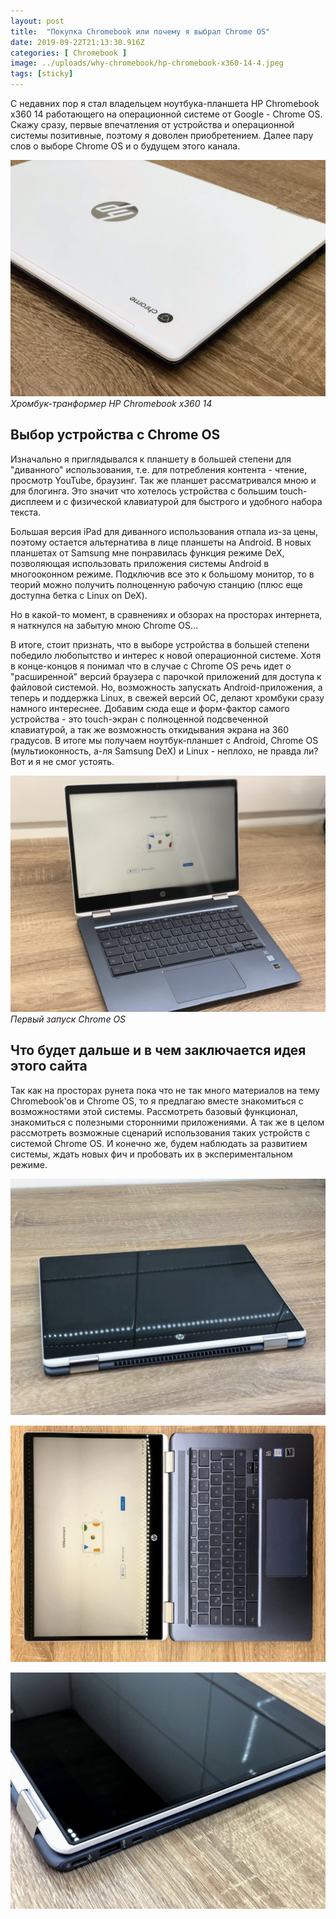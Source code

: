 ```yaml
---
layout: post
title:  "Покупка Chromebook или почему я выбрал Chrome OS"
date: 2019-09-22T21:13:30.916Z
categories: [ Chromebook ]
image: ../uploads/why-chromebook/hp-chromebook-x360-14-4.jpeg
tags: [sticky]
---
```


С недавних пор я стал владельцем ноутбука-планшета HP Chromebook x360 14 работающего на операционной системе от Google - Chrome OS. Скажу сразу, первые впечатления от устройства и операционной системы позитивные, поэтому я доволен приобретением. Далее пару слов о выборе Chrome OS и о будущем этого канала.

![HP Chromebook x360 14](../uploads/why-chromebook/hp-chromebook-x360-14-4.jpeg "HP Chromebook x360 14")
*Хромбук-транформер HP Chromebook x360 14*

## Выбор устройства с Chrome OS
Изначально я приглядывался к планшету в большей степени для "диванного" использования, т.е. для потребления контента - чтение, просмотр YouTube, браузинг. Так же планшет рассматривался мною и для блогинга. Это значит что хотелось устройства с большим touch-дисплеем и с физической клавиатурой для быстрого и удобного набора текста.

Большая версия iPad для диванного использования отпала из-за цены, поэтому остается альтернатива в лице планшеты на Android. В новых планшетах от Samsung мне понравилась функция режиме DeX, позволяющая использовать приложения системы Android в многооконном режиме. Подключив все это к большому монитор, то в теорий можно получить полноценную рабочую станцию (плюс еще доступна бетка с Linux on DeX).

Но в какой-то момент, в сравнениях и обзорах на просторах интернета, я наткнулся на забытую мною Chrome OS...

В итоге, стоит признать, что в выборе устройства в большей степени победило любопытство и интерес к новой операционной системе. Хотя в конце-концов я понимал что в случае с Chrome OS речь идет о "расширенной" версий браузера с парочкой приложений для доступа к файловой системой. Но, возможность запускать Android-приложения, а теперь и поддержка Linux, в свежей версий ОС, делают хромбуки сразу намного интереснее. Добавим сюда еще и форм-фактор самого устройства - это touch-экран с полноценной подсвеченной клавиатурой, а так же возможность откидывания экрана на 360 градусов. В итоге мы получаем ноутбук-планшет с Android, Chrome OS (мультиоконность, а-ля Samsung DeX) и Linux - неплохо, не правда ли? Вот и я не смог устоять.

![Первый запуск Chrome OS](../uploads/why-chromebook/hp-chromebook-x360-14-5.jpg "Первый запуск Chrome OS")
*Первый запуск Chrome OS*

## Что будет дальше и в чем заключается идея этого сайта 
Так как на просторах рунета пока что не так много материалов на тему Chromebook'ов и Chrome OS, то я предлагаю вместе знакомиться с возможностями этой системы. Рассмотреть базовый функционал, знакомиться с полезными сторонними приложениями. А так же в целом рассмотреть возможные сценарий использования таких устройств с системой Chrome OS. И конечно же, будем наблюдать за развитием системы, ждать новых фич и пробовать их в экспериментальном режиме.

![](../uploads/why-chromebook/hp-chromebook-x360-14-1.jpg "HP Chromebook x360 14")

![](../uploads/why-chromebook/hp-chromebook-x360-14-2.jpeg "HP Chromebook x360 14")

![](../uploads/why-chromebook/hp-chromebook-x360-14-3.jpg "HP Chromebook x360 14")
